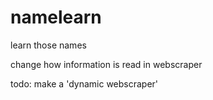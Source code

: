 # namelearn
learn those names

change how information is read in webscraper

todo: make a 'dynamic webscraper'

